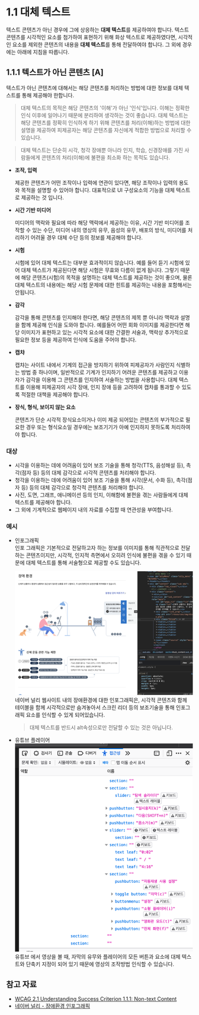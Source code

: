 # 1.1 대체 텍스트

텍스트 콘텐츠가 아닌 경우에 그에 상응하는 **대체 텍스트**를 제공하여야 합니다. 텍스트 콘텐츠를 시각적인 요소를 첨가하여 표현하기 위해 화상 텍스트로 제공하였다면, 시각적인 요소를 제외한 콘텐츠의 내용을 **대체 텍스트**를 통해 전달하여야 합니다. 그 외에 경우에는 아래에 지침을 따릅니다.

## 1.1.1 텍스트가 아닌 콘텐츠 [A]

텍스트가 아닌 콘텐츠에 대해서는 해당 콘텐츠를 처리하는 방법에 대한 정보를 대체 텍스트를 통해 제공해야 한합니다.

> 대체 텍스트의 목적은 해당 콘텐츠의 '이해'가 아닌 '인식'입니다. 이해는 정확한 인식 이후에 일어나기 때문에 분리하여 생각하는 것이 좋습니다. 대체 텍스트는 해당 콘텐츠를 정확히 인식하게 하기 위해 콘텐츠를 처리(이해)하는 방법에 대한 설명을 제공하여 피제공자는 해당 콘텐츠를 자신에게 적합한 방법으로 처리할 수 있습니다.

> 대체 텍스트는 단순히 시각, 청각 장애뿐 아니라 인지, 학습, 신경장애를 가진 사람들에게 콘텐츠의 처리(이해)에 불편을 최소화 하는 목적도 있습니다.

- **조작, 입력**<br>

  제공한 콘텐츠가 어떤 조작이나 입력에 연관이 있다면, 해당 조작이나 입력의 용도와 목적을 설명할 수 있어야 합니다. 대표적으로 UI 구성요소의 기능을 대체 텍스트로 제공하는 것 입니다.

- **시간 기반 미디어**<br>

  미디어의 맥락와 필요에 따라 해당 맥락에서 제공하는 이유, 시간 기반 미디어를 조작할 수 있는 수단, 미디어 내의 영상의 유무, 음성의 유무, 배포의 방식, 미디어를 처리하기 어려울 경우 대체 수단 등의 정보를 제공해야 합니다.

- **시험**<br>

  시험에 있어 대체 텍스트는 대부분 효과적이지 않습니다. 예를 들어 듣기 시험에 있어 대체 텍스트가 제공된다면 해당 시험은 무효와 다름이 없게 됩니다. 그렇기 때문에 해당 콘텐츠(시험)의 목적을 설명하는 대체 텍스트를 제공하는 것이 좋으며, 물론 대체 텍스트의 내용에는 해당 시험 문제에 대한 힌트를 제공하는 내용을 포함해서는 안됩니다.

- **감각**<br>

  감각을 통해 콘텐츠를 인지해야 한다면, 해당 콘텐츠의 제목 뿐 아니라 맥락과 설명을 함께 제공해 인식을 도와야 합니다. 예를들어 어떤 회화 이미지를 제공한다면 해당 이미지가 표현하고 있는 시각적 요소에 대한 간결한 서술과, 맥락상 추가적으로 필요한 정보 등을 제공하여 인식에 도움을 주어야 합니다.

- **캡챠**<br>

  캡챠는 사이트 내에서 기계의 접근을 방지하기 위하여 피제공자가 사람인지 식별하는 방법 중 하나이며, 일반적으로 기계가 인지하기 어려운 콘텐츠를 제공하고 이용자가 감각을 이용해 그 콘텐츠를 인지하여 서술하는 방법을 사용합니다. 대체 텍스트를 이용해 피제공자의 시각 장애, 인지 장애 등을 고려하여 캡챠를 통과할 수 있도록 적절한 대책을 제공해야 합니다.

- **장식, 형식, 보이지 않는 요소**<br>

  콘텐츠가 단순 시각적 장식요소이거나 이미 제공 되어있는 콘텐츠의 부가적으로 필요한 경우 또는 형식요소일 경우에는 보조기기가 아예 인지하지 못하도록 처리하여야 합니다.

### 대상

- 시각을 이용하는 데에 어려움이 있어 보조 기술을 통해 청각(TTS, 음성해설 등), 촉각(점자 등) 등의 대체 감각으로 시각적 콘텐츠를 처리해야 합니다.
- 청각을 이용하는 데에 어려움이 있어 보조 기술을 통해 시각(문서, 수화 등), 촉각(점자 등) 등의 대체 감각으로 청각적 콘텐츠를 처리해야 합니다.
- 사진, 도면, 그래프, 애니메이션 등의 인지, 이해함에 불편을 겪는 사람들에게 대체 텍스트를 제공해야 합니다.
- 그 외에 기계적으로 웹페이지 내의 자료를 수집할 때 연관성을 부여합니다.

### 예시

- 인포그래픽<br>
  인포 그래픽은 기본적으로 전달하고자 하는 정보를 이미지를 통해 직관적으로 전달하는 콘텐츠이지만, 시각적, 인지적 측면에서 오히려 인식에 불편을 겪을 수 있기 때문에 대체 텍스트를 통해 서술형으로 제공할 수도 있습니다.

  ![네이버 널리 웹사이트 내의 장애환경에 대한 인포그래픽](img/01.png)
  네이버 널리 웹사이트 내의 장애환경에 대한 인포그래픽은, 시각적 콘텐츠와 함께 테이블을 함께 시각적으로만 숨겨놓아서 스크린 리더 등의 보조기술을 통해 인포그래픽 요소를 인식할 수 있게 되어있습니다.

  > 대체 텍스트를 반드시 alt속성으로만 전달할 수 있는 것은 아닙니다.

- 유튜브 플레이어<br>
  ![유튜브 플레이어 UI 요소의 대체 텍스트](img/02.png)
  유튜브 에서 영상을 볼 때, 자막의 유무와 플레이어의 모든 버튼과 요소에 대체 텍스트와 단축키 지정이 되어 있기 때문에 영상의 조작방법 인식할 수 있습니다.

## 참고 자료

- [WCAG 2.1 Understanding Success Criterion 1.1.1: Non-text Content](https://www.w3.org/WAI/WCAG21/Understanding/non-text-content.html)
- [네이버 널리 - 장애환경 인포그래픽](https://nuli.navercorp.com/education/disabilityType)
